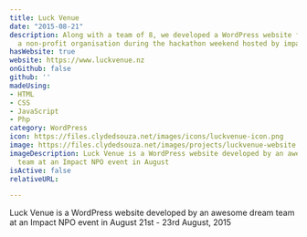```yaml
---
title: Luck Venue
date: "2015-08-21"
description: Along with a team of 8, we developed a WordPress website for Luck Venue - 
  a non-profit organisation during the hackathon weekend hosted by impactNPO.
hasWebsite: true
website: https://www.luckvenue.nz
onGithub: false
github: ''
madeUsing:
- HTML
- CSS
- JavaScript
- Php
category: WordPress
icon: https://files.clydedsouza.net/images/icons/luckvenue-icon.png
image: https://files.clydedsouza.net/images/projects/luckvenue-website.jpg
imageDescription: Luck Venue is a WordPress website developed by an awesome dream
  team at an Impact NPO event in August
isActive: false
relativeURL: 

---
```


Luck Venue is a WordPress website developed by an awesome dream
  team at an Impact NPO event in August 21st - 23rd August, 2015


